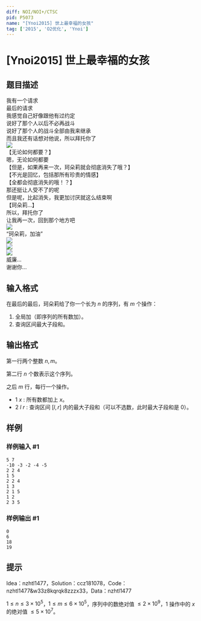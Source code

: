 ```yaml
---
diff: NOI/NOI+/CTSC
pid: P5073
name: "[Ynoi2015] 世上最幸福的女孩"
tag: ['2015', 'O2优化', 'Ynoi']
---
```

# [Ynoi2015] 世上最幸福的女孩
## 题目描述

我有一个请求  
最后的请求  
我感觉自己好像跟他有过约定  
说好了那个人以后不必再战斗  
说好了那个人的战斗全部由我来继承   
而且我还有话想对他说，所以拜托你了  
![](https://cdn.luogu.com.cn/upload/pic/45581.png)  
【无论如何都要？】  
嗯，无论如何都要  
【但是，如果再来一次，珂朵莉就会彻底消失了哦？】  
【不光是回忆，包括那所有珍贵的情感】  
【全都会彻底消失的哦！？】  
那还挺让人受不了的呢  
但是呢，比起消失，我更加讨厌就这么结束啊  
【珂朵莉...】  
所以，拜托你了  
让我再一次，回到那个地方吧   
![](https://cdn.luogu.com.cn/upload/pic/45582.png)  
“珂朵莉，加油”  
![](https://cdn.luogu.com.cn/upload/pic/45583.png)  
![](https://cdn.luogu.com.cn/upload/pic/45584.png)  
![](https://cdn.luogu.com.cn/upload/pic/45585.png)  
威廉…  
谢谢你…  
## 输入格式

在最后的最后，珂朵莉给了你一个长为 $n$ 的序列，有 $m$ 个操作：

1. 全局加（即序列的所有数加）。
2. 查询区间最大子段和。
## 输出格式

第一行两个整数 $n,m$。

第二行 $n$ 个数表示这个序列。

之后 $m$ 行，每行一个操作。

* $1\ x$ : 所有数都加上 $x$。
* $2\ l\ r$ : 查询区间 $[l,r]$ 内的最大子段和（可以不选数，此时最大子段和是 $0$）。

## 样例

### 样例输入 #1
```
5 7
-10 -3 -2 -4 -5
2 2 4
1 5
2 2 4
1 3
2 1 5
1 2
2 3 5
```
### 样例输出 #1
```
0
6
18
19
```
## 提示

Idea：nzhtl1477，Solution：ccz181078，Code：nzhtl1477&w33z8kqrqk8zzzx33，Data：nzhtl1477

$1\leq n \leq 3\times 10^5$，$1 \leq m \leq 6\times 10^5$，序列中的数绝对值 $\leq 2\times 10^9$，$1$ 操作中的 $x$ 的绝对值 $\leq 5\times 10^7$。

